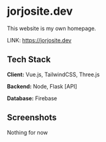 # jorjosite.dev

This website is my own homepage.

LINK: https://jorjosite.dev


## Tech Stack

**Client:** Vue.js, TailwindCSS, Three.js

**Backend:** Node, Flask [API]

**Database:** Firebase 


## Screenshots

Nothing for now




